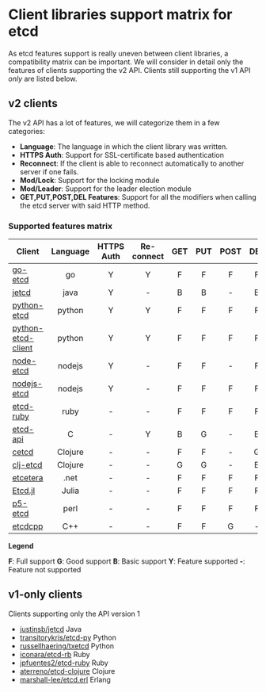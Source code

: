 # Client libraries support matrix for etcd

As etcd features support is really uneven between client libraries, a compatibility matrix can be important.
We will consider in detail only the features of clients supporting the v2 API. Clients still supporting the v1 API *only* are listed below.

## v2 clients

The v2 API has a lot of features, we will categorize them in a few categories:
- **Language**: The language in which the client library was written.
- **HTTPS Auth**: Support for SSL-certificate based authentication
- **Reconnect**: If the client is able to reconnect automatically to another server if one fails.
- **Mod/Lock**: Support for the locking module
- **Mod/Leader**: Support for the leader election module
- **GET,PUT,POST,DEL Features**: Support for all the modifiers when calling the etcd server with said HTTP method.

### Supported features matrix

|Client |**Language**|**HTTPS Auth**|**Re-connect**|**GET**|**PUT**|**POST**|**DEL**|**Mod Lock**|**Mod Leader**|
| --- | :---: | :---: | :---: | :---: | :---: | :---: | :---: | :---: | :---: | 
|[go-etcd](https://github.com/coreos/go-etcd)                     |go     |Y|Y|F|F|F|F|-|-|
|[jetcd](https://github.com/diwakergupta/jetcd)                   |java   |Y|-|B|B|-|B|-|-|
|[python-etcd](https://github.com/jplana/python-etcd)             |python |Y|Y|F|F|F|F|Y|-|
|[python-etcd-client](https://github.com/dsoprea/PythonEtcdClient)|python |Y|Y|F|F|F|F|Y|Y|
|[node-etcd](https://github.com/stianeikeland/node-etcd)          |nodejs |Y|-|F|F|-|F|-|-|
|[nodejs-etcd](https://github.com/lavagetto/nodejs-etcd)          |nodejs |Y|-|F|F|F|F|-|-|
|[etcd-ruby](https://github.com/ranjib/etcd-ruby)                 |ruby   |-|-|F|F|F|F|-|-|
|[etcd-api](https://github.com/jdarcy/etcd-api)                   |C      |-|Y|B|G|-|B|-|-|
|[cetcd](https://github.com/dwwoelfel/cetcd)                      |Clojure|-|-|F|F|-|G|-|-|
|[clj-etcd](https://github.com/rthomas/clj-etcd)                  |Clojure|-|-|G|G|-|B|-|-|
|[etcetera](https://github.com/drusellers/etcetera)               |.net   |-|-|F|F|F|F|-|-|
|[Etcd.jl](https://github.com/forio/Etcd.jl)                      |Julia  |-|-|F|F|F|F|Y|Y|
|[p5-etcd](https://metacpan.org/release/Etcd)                     |perl   |-|-|F|F|F|F|-|-|
|[etcdcpp](https://github.com/edwardcapriolo/etcdcpp)             |C++    |-|-|F|F|G|-|-|-|

**Legend**

**F**: Full support **G**: Good support **B**: Basic support
**Y**: Feature supported  **-**: Feature not supported

## v1-only clients

Clients supporting only the API version 1

- [justinsb/jetcd](https://github.com/justinsb/jetcd) Java
- [transitorykris/etcd-py](https://github.com/transitorykris/etcd-py) Python
- [russellhaering/txetcd](https://github.com/russellhaering/txetcd) Python
- [iconara/etcd-rb](https://github.com/iconara/etcd-rb) Ruby
- [jpfuentes2/etcd-ruby](https://github.com/jpfuentes2/etcd-ruby) Ruby
- [aterreno/etcd-clojure](https://github.com/aterreno/etcd-clojure) Clojure
- [marshall-lee/etcd.erl](https://github.com/marshall-lee/etcd.erl) Erlang
